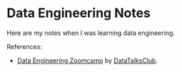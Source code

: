 # Data Engineering Notes
Here are my notes when I was learning data engineering.

References: <br />
- [Data Engineering Zoomcamp](https://github.com/DataTalksClub/data-engineering-zoomcamp) by [DataTalksClub](https://datatalks.club).

